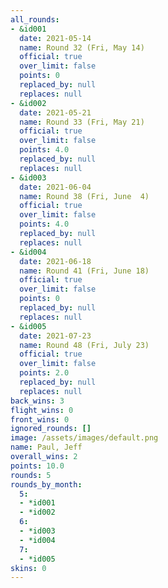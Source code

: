 ```yaml
---
all_rounds:
- &id001
  date: 2021-05-14
  name: Round 32 (Fri, May 14)
  official: true
  over_limit: false
  points: 0
  replaced_by: null
  replaces: null
- &id002
  date: 2021-05-21
  name: Round 33 (Fri, May 21)
  official: true
  over_limit: false
  points: 4.0
  replaced_by: null
  replaces: null
- &id003
  date: 2021-06-04
  name: Round 38 (Fri, June  4)
  official: true
  over_limit: false
  points: 4.0
  replaced_by: null
  replaces: null
- &id004
  date: 2021-06-18
  name: Round 41 (Fri, June 18)
  official: true
  over_limit: false
  points: 0
  replaced_by: null
  replaces: null
- &id005
  date: 2021-07-23
  name: Round 48 (Fri, July 23)
  official: true
  over_limit: false
  points: 2.0
  replaced_by: null
  replaces: null
back_wins: 3
flight_wins: 0
front_wins: 0
ignored_rounds: []
image: /assets/images/default.png
name: Paul, Jeff
overall_wins: 2
points: 10.0
rounds: 5
rounds_by_month:
  5:
  - *id001
  - *id002
  6:
  - *id003
  - *id004
  7:
  - *id005
skins: 0
---
```

